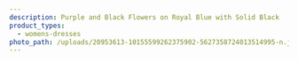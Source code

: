 ```yaml
---
description: Purple and Black Flowers on Royal Blue with Solid Black
product_types:
  - womens-dresses
photo_path: /uploads/20953613-10155599262375902-5627358724013514995-n.jpg
---
```

